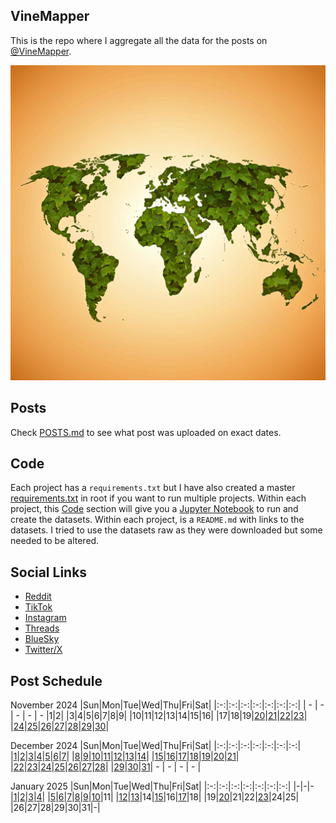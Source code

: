 ## VineMapper

This is the repo where I aggregate all the data for the posts on [@VineMapper](#social-links).

![Image](logo.png)

## Posts
Check [POSTS.md](https://github.com/winstonhoyle/VineMapper/blob/main/POSTS.md) to see what post was uploaded on exact dates.

## Code
Each project has a `requirements.txt` but I have also created a master [requirements.txt](requirements.txt) in root if you want to run multiple projects.
Within each project, this [Code](#Code) section will give you a [Jupyter Notebook](https://jupyter.org/) to run and create the datasets.
Within each project, is a `README.md` with links to the datasets. I tried to use the datasets raw as they were downloaded but some needed to be altered.

## Social Links
* [Reddit](https://www.reddit.com/user/VineMapper/submitted/)
* [TikTok](https://www.tiktok.com/@VineMapper)
* [Instagram](https://www.instagram.com/VineMapper/)
* [Threads](https://www.threads.net/@vinemapper)
* [BlueSky](https://bsky.app/profile/vinemapper.bsky.social)
* [Twitter/X](https://x.com/VineMapper)

## Post Schedule

November 2024
|Sun|Mon|Tue|Wed|Thu|Fri|Sat|
|:-:|:-:|:-:|:-:|:-:|:-:|:-:|
| - | - | - | - | - |1|2|
|3|4|5|6|7|8|9|
|10|11|12|13|14|15|16|
|17|18|19|[20](projects/California_Democratic_Pres_Turnout_2020_2024/)|[21](projects/California_Republican_Pres_Turnout_2020_2024)|[22](projects/Breweries_Per_Capita/)|[23](projects/Breweries_Per_Capita/)|
|[24](projects/European_Socialists/)|[25](projects/Distilleries_Per_Capita/)|[26](projects/Homeless_Change_2020_2023/)|[27](projects/Homeless_population_per_10k/)|[28](projects/Distilleries_vs_Breweries/)|[29](projects/Grape_Production_Europe_2022/)|[30](projects/Wineries_Per_Capita/)|

December 2024
|Sun|Mon|Tue|Wed|Thu|Fri|Sat|
|:-:|:-:|:-:|:-:|:-:|:-:|:-:|
|[1](projects/European_Capitals_Life_Expectancy/)|[2](projects/Americans_in_USA/)|[3](projects/Distilleries_vs_Wineries)|[4](projects/Tomato_Production_Europe_2022/)|[5](projects/Haitians_in_USA/)|[6](projects/Homeless_Change_2007_2023)|[7](projects/Vietnam_War_Deaths)|
|[8](projects/Russians_in_USA/)|[9](projects/Population_Change_1900_to_2023/)|[10](projects/ChuckECheese_Locations_US/)|[11](projects/Corrections_Spending_Per_Capita/)|[12](projects/COVID_Deaths_Per_State/)|[13](projects/Brazilians_in_USA/)|[14](projects/TexasRoadHouse_Locations_US/)|
|[15](projects/Progressives_Per_State_119th_Congress/)|[16](projects/Police_Spending_Per_Capita/)|[17](projects/COVID_Cases_Per_State/)|[18](projects/Yugoslavs_in_USA/)|[19](projects/McDonalds_Per_State/)|[20](projects/Virginia_Population_Change_1790_2023/)|[21](projects/US_Population_Change_2023_to_2024/)|
|[22](projects/COVID_Vaccine_Rates_Per_State/)|[23](projects/Soviets_in_USA/)|[24](projects/US_States_GDP_Change_2023-2024/)|[25](projects/US_States_GDP_Change_Per_Capita_2022-2024)|[26](projects/Corrections_Spending_Per_Capita_Inversed/)|[27](projects/Dollar_Generals_Per_State/)|[28](projects/McDonalds_by_County/)|
|[29](projects/Turks_In_USA)|[30](projects/Gender_Ratio_USA/)|[31](projects/United_States_Of_Dollar_General/)| - | - | - | - |

January 2025
|Sun|Mon|Tue|Wed|Thu|Fri|Sat|
|:-:|:-:|:-:|:-:|:-:|:-:|:-:|
|-|-|-|[1](projects/US_Government_Employees_By_State/)|[2](projects/Slavic_in_USA/)|[3](projects/Dollar_Generals_Per_County/)|[4](projects/Over_18_Population/)|
|[5](projects/Preventable_COVID_Deaths/)|[6](projects/McDonalds_Per_County_Count/)|[7](projects/Progressives_Per_State_119th_Congress_Fixed/)|[8](projects/Working_Population/)|[9](projects/Dollar_Generals_Per_County_Count/)|[10](projects/Police_Spending_Per_Capita_Inversed/)|11|
|[12](projects/Dollar_Generals_HeatMap/)|[13](projects/Over_18_Working_Population/)|14|[15](projects/Lidl_Locations_USA/)|16|[17](projects/McDonalds_Vs_Dollar_Generals/)|18|
|19|[20](projects/Trader_Joes_Per_State/)|21|22|[23](projects/Subways_Per_State/)|24|25|
|26|27|28|29|30|31|-|
